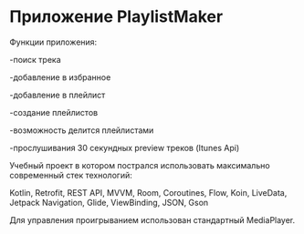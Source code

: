# Приложение PlaylistMaker

Функции приложения:

-поиск трека

-добавление в избранное

-добавление в плейлист

-создание плейлистов

-возможность делится плейлистами

-прослушивания 30 секундных preview треков (Itunes Api)

Учебный проект в котором пострался использовать максимально современный стек технологий:

Kotlin, Retrofit, REST API, MVVM, Room, Coroutines, Flow, Koin, LiveData, Jetpack Navigation, Glide, ViewBinding, JSON, Gson

Для управления проигрыванием использован стандартный MediaPlayer.
